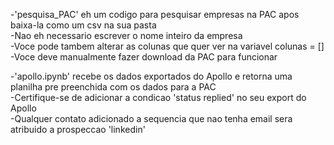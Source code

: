 -'pesquisa_PAC' eh um codigo para pesquisar empresas na PAC apos baixa-la como um csv na sua pasta  
-Nao eh necessario escrever o nome inteiro da empresa  
-Voce pode tambem alterar as colunas que quer ver na variavel colunas = []  
-Voce deve manualmente fazer download da PAC para funcionar  

-'apollo.ipynb' recebe os dados exportados do Apollo e retorna uma planilha pre preenchida com os dados para a PAC  
-Certifique-se de adicionar a condicao 'status replied' no seu export do Apollo  
-Qualquer contato adicionado a sequencia que nao tenha email sera atribuido a prospeccao 'linkedin'  
